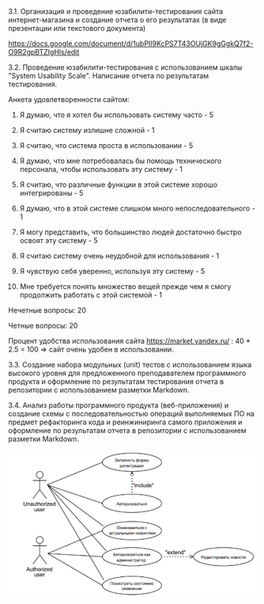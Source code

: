 3.1. Организация и проведение юзабилити-тестирования сайта интернет-магазина и создание отчета о его результатах (в виде презентации или текстового документа)

https://docs.google.com/document/d/1ubPII9KcPS7T43OUjGK9gGgkQ7f2-O9R2gpBTZIgHls/edit

3.2. Проведение юзабилити-тестирования с использованием шкалы "System Usability Scale". Написание отчета по результатам тестирования. 

Анкета удовлетворенности сайтом:

1. Я думаю, что я хотел бы использовать систему часто - 5

2. Я считаю систему излишне сложной - 1

3. Я считаю, что система проста в использовании - 5

4. Я думаю, что мне потребовалась бы помощь технического персонала, чтобы использовать эту систему - 1

5. Я считаю, что различные функции в этой системе хорошо интегрированы - 5

6. Я думаю, что в этой системе слишком много непоследовательного - 1

7. Я могу представить, что большинство людей достаточно быстро освоят эту систему - 5

8. Я считаю систему очень неудобной для использования - 1

9. Я чувствую себя уверенно, используя эту систему - 5

10. Мне требуется понять множество вещей прежде чем я смогу продолжить работать с этой системой - 1

Нечетные вопросы: 20

Четные вопросы: 20

Процент удобства использования сайта https://market.yandex.ru/ : 40 * 2.5 = 100 => сайт очень удобен в использовании.

3.3. Создание набора модульных (unit) тестов с использованием языка высокого уровня для предложенного преподавателем программного продукта и оформление по результатам тестирования отчета в репозитории с использованием разметки Markdown.



3.4.  Анализ работы программного продукта (веб-приложения) и создание схемы с последовательностью операций выполняемых ПО на предмет рефакторинга кода и реинжиниринга самого приложения и оформление по результатам отчета в репозитории с использованием разметки Markdown.

![Диаграмма прецедентов](https://github.com/ctel-prj-mng/3-ivt-17-t3-Sukhacheva/blob/master/%D0%B4%D0%B8%D0%B0%D0%B3%D1%80%D0%B0%D0%BC%D0%BC%D0%B0%20%D0%BF%D1%80%D0%B5%D1%86%D0%B5%D0%B4%D0%B5%D1%82%D0%BE%D0%B2.png)
